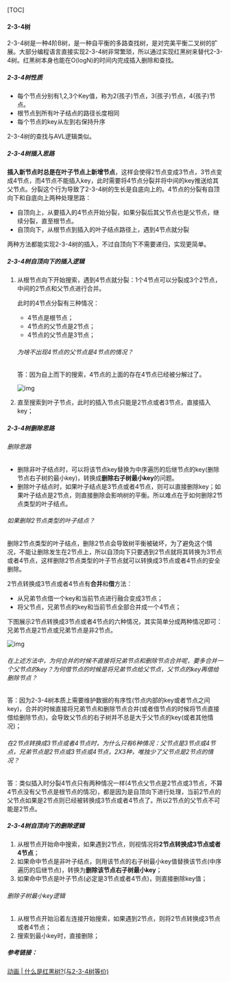 [TOC]

#### 2-3-4树

2-3-4树是一种4阶B树，是一种自平衡的多路查找树，是对完美平衡二叉树的扩展。大部分编程语言直接实现2-3-4树非常繁琐，所以通过实现红黑树来替代2-3-4树。红黑树本身也能在O(logN)的时间内完成插入删除和查找。

##### 2-3-4树性质

- 每个节点分别有1,2,3个Key值，称为2(孩子)节点，3(孩子)节点，4(孩子)节点。
- 根节点到所有叶子结点的路径长度相同
- 每个节点的key从左到右保持升序

2-3-4树的查找与AVL逻辑类似。

##### 2-3-4树插入思路

​	**插入新节点时总是在叶子节点上新增节点**，这样会使得2节点变成3节点，3节点变成4节点，而4节点不能插入key，此时需要将4节点分裂并将中间的key推送给其父节点。分裂这个行为导致了2-3-4树的生长是自底向上的。4节点的分裂有自顶向下和自底向上两种处理思路：

- 自顶向上，从要插入的4节点开始分裂，如果分裂后其父节点也是父节点，继续分裂，直至根节点。
- 自顶向下，从根节点到插入的叶子结点路径上，遇到4节点就分裂

两种方法都能实现2-3-4树的插入，不过自顶向下不需要递归，实现更简单。

##### 2-3-4树自顶向下的插入逻辑 

1. 从根节点向下开始搜索，遇到4节点就分裂：1个4节点可以分裂成3个2节点，中间的2节点和父节点进行合并。

   此时的4节点分裂有三种情况：

   - 4节点是根节点；
   - 4节点的父节点是2节点；
   - 4节点的父节点是3节点；

   ###### 为啥不出现4节点的父节点是4节点的情况？

   答：因为自上而下的搜索，4节点的上面的存在4节点已经被分解过了。

   ![img](https://filescdn.proginn.com/2d118edc963481ce9eac87d1fa7eab0e/323d0a0f7852ee3bc19e252e5b037b67.webp)

2. 直至搜索到叶子节点，此时的插入节点只能是2节点或者3节点，直接插入key；

##### 2-3-4树删除思路

###### 删除思路

- 删除非叶子结点时，可以将该节点key替换为中序遍历的后继节点的key(删除节点右子树的最小key)，转换成**删除右子树最小key**的问题。
- 删除叶子结点时，如果叶子结点是3节点或者4节点，则可以直接删除key；如果叶子结点是2节点，则直接删除会影响树的平衡。所以难点在于如何删除2节点类型的叶子结点。

###### 如果删除2节点类型的叶子结点？

​	删除2节点类型的叶子结点，删除2节点会导致树平衡被破坏，为了避免这个情况，不能让删除发生在2节点上，所以自顶向下只要遇到2节点就将其转换为3节点或者4节点，这样删除2节点类型的叶子节点就可以转换成3节点或者4节点的安全删除。

​	2节点转换成3节点或者4节点有**合并**和**借**方法：

- 从兄弟节点借一个key和当前节点进行融合变成3节点；
- 将父节点，兄弟节点的key和当前节点全部合并成一个4节点；

下图展示2节点转换成3节点或者4节点的六种情况，其实简单分成两种情况即可：兄弟节点是2节点或兄弟节点是非2节点。

![img](https://upload-images.jianshu.io/upload_images/1234352-f927a676b1de85e4.png?imageMogr2/auto-orient/strip|imageView2/2/format/webp)



###### 在上述方法中，为何合并的时候不直接将兄弟节点和删除节点合并呢，要多合并一个父节点的key？为何借节点的时候是将兄弟节点给父节点，父节点的key再借给删除节点？

答：因为2-3-4树本质上需要维护数据的有序性(节点内部的key或者节点之间key)，合并的时候直接将兄弟节点和删除节点合并(或者借节点的时候将节点直接借给删除节点)，会导致父节点的右子树并不总是大于父节点的key(或者其他情况)；

###### 在2节点转换成3节点或者4节点时，为什么只有6种情况：父节点是3节点或4节点，兄弟节点是2节点或3节点或4节点，2X3种，唯独少了父节点是2节点的情况？

答：类似插入时分裂4节点只有两种情况一样(4节点父节点是2节点或3节点，不算4节点没有父节点是根节点的情况)，都是因为是自顶向下进行处理，当前2节点的父节点如果是2节点则已经被转换成3节点或者4节点了。所以2节点的父节点不可能是2节点。

##### 2-3-4树自顶向下的删除逻辑

1. 从根节点开始命中搜索，如果遇到2节点，则视情况将**2节点转换成3节点或者4节点**；
2. 如果命中节点是非叶子结点，则用该节点的右子树最小key值替换该节点(中序遍历的后继节点)，转换为**删除该节点右子树最小key**；
3. 如果命中节点是叶子节点(必定是3节点或者4节点)，则直接删除key值；

###### 删除子树最小key逻辑

1. 从根节点开始沿着左连接开始搜索，如果遇到2节点，则将2节点转换成3节点或者4节点；
2. 搜索到最小key时，直接删除；

##### 参考链接：

[动画 | 什么是红黑树?(与2-3-4树等价)](https://jishuin.proginn.com/p/763bfbd235a9)
